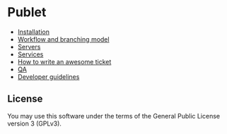 Publet
======

* [Installation](https://github.com/publet/publet-server/blob/master/docs/installation.md)
* [Workflow and branching model](https://github.com/publet/publet-server/blob/master/docs/workflow.md)
* [Servers](https://github.com/publet/publet-server/blob/master/docs/servers.md)
* [Services](https://github.com/publet/publet-server/blob/master/docs/services.md)
* [How to write an awesome ticket](https://github.com/publet/publet-server/blob/master/docs/how-to-write-an-awesome-ticket.md)
* [QA](https://github.com/publet/publet-server/blob/master/docs/qa.md)
* [Developer guidelines](https://github.com/publet/publet-server/blob/master/docs/developer-guidelines.md)

License
-------

You may use this software under the terms of the General Public License version
3 (GPLv3).
